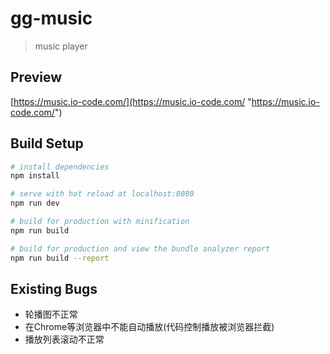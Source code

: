 # gg-music

> music player

## Preview

[https://music.io-code.com/](https://music.io-code.com/ "https://music.io-code.com/")

## Build Setup

```bash
# install dependencies
npm install

# serve with hot reload at localhost:8080
npm run dev

# build for production with minification
npm run build

# build for production and view the bundle analyzer report
npm run build --report
```

## Existing Bugs
- 轮播图不正常
- 在Chrome等浏览器中不能自动播放(代码控制播放被浏览器拦截)
- 播放列表滚动不正常
